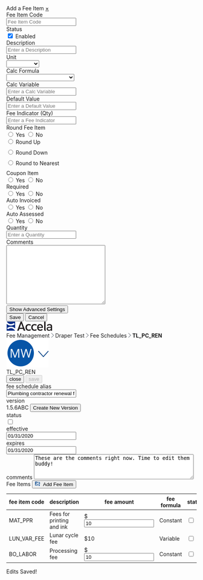 <html>
<head>
    <link rel="stylesheet" type="text/css" href="Fee Schedules.css">
</head>
<body>
    <div class="sidenav" id="mySidenav">
        <a class="title">Add a Fee Item</a>
        <a href="javascript:void(0)" class="closebtn" onclick="closeNav()">&times;</a>
        <form action="/action_page.php">
            <label for="feeitemcode" id="label">Fee Item Code</label><br>
            <input type="text" id="feeitemcode" name="feeitemcode" placeholder="Fee Item Code" onclick="floatLabel()"><br>
            <label>Status</label><br>
            <input type="checkbox" name="status" value="enabled" checked onclick="statusBox()">
            <label style="font-weight:normal;" id="enabled" for="enabled">Enabled</label><br>
            <label for="description">Description</label><br>
            <input type="text" id="description" name="description" placeholder="Enter a Description"><br>
            <label for="unit">Unit</label><br>
            <div class="dropdown">
                <select id="unit" name="unit">
                    <option value="none"></option>
                    <option value="Acres">Acres</option>
                    <option value="Amps">Amps</option>
                    <option value="AutoCalc">AutoCalc</option>
                    <option value="BTU">BTU</option>
                    <option value="Cubic Feet">Cubic Feet</option>
                </select><br>
            </div>
            <label for="calcform">Calc Formula</label><br>
            <div class="dropdown">
                <select id="calcform" name="calcform">
                    <option value="none"></option>
                    <option value="Linear with Min/Max">Linear with Min/Max</option>
                    <option value="Linear Min/Max Evaluation">Linear Min/Max Evaluation</option>
                    <option value="Fixed Fee by Range">Fixed Fee by Range</option>
                    <option value="Penalty">Penalty</option>
                    <option value="Constant">Constant</option>
                </select><br>
            </div>
            <label for="Calcvariable">Calc Variable</label><br>
            <input type="text" id="Calcvariable" name="Calcvariablen" placeholder="Enter a Calc Variable"><br>
            <label for="Defaultvalue">Default Value</label><br>
            <input type="text" id="Defaultvalue" name="Defaultvalue" placeholder="Enter a Default Value"><br>
            <label for="feeindc">Fee Indicator (Qty)</label><br>
            <input type="text" id="feeindc" name="feeindc" placeholder="Enter a Fee Indicator"><br>
            <label>Round Fee Item</label><br>
            <input type="radio" id="rfiyes" name="roundfeeitem" value="yes" onclick="revealInput()">
            <label style="font-weight:normal;" for="yes">Yes</label>
            <input type="radio" id="rfino" name="roundfeeitem" value="no" onclick="hideInput()">
            <label style="font-weight:normal;" for="no">No</label><br>
            <div class="roundfees" id="roundyesopt">
                <input type="radio" id="roundyes" name="roundyesopt" value="up" style="margin-bottom:12px;">
                <label for="up" style="font-weight:normal;">Round Up</label><br>
                <input type="radio" id="roundyes" name="roundyesopt" value="down" style="margin-bottom:12px;">
                <label for="down" style="font-weight:normal;">Round Down</label><br>
                <input type="radio" id="roundyes" name="roundyesopt" value="nearest" style="margin-bottom:12px;">
                <label for="nearest" style="font-weight:normal;">Round to Nearest</label><br>
            </div>
            <label>Coupon Item</label><br>
            <input type="radio" id="yes" name="couponitem" value="yes" onclick="showCoupon()">
            <label style="font-weight:normal;" for="yes">Yes</label>
            <input type="radio" id="no" name="couponitem" value="no" onclick="hideCoupon()">
            <label style="font-weight:normal;" for="no">No</label><br>
            <div class="couponitemdates" id="couponitemdates" style="display:none;">
                <label for="effdate">Effective Date</label><br>
                <input type="date" id="effdate" name="effdate"><br>
                <label for="disdate">Disabled Date</label><br>
                <input type="date" id="disdate" name="disdate"><br>
            </div>
            <label>Required</label><br>
            <input type="radio" id="yes" name="required" value="yes">
            <label style="font-weight:normal;" for="yes">Yes</label>
            <input type="radio" id="no" name="required" value="no">
            <label style="font-weight:normal;" for="no">No</label><br>
            <label>Auto Invoiced</label><br>
            <input type="radio" id="yes" name="autoinvoice" value="yes">
            <label style="font-weight:normal;" for="yes">Yes</label>
            <input type="radio" id="no" name="autoinvoice" value="no">
            <label style="font-weight:normal;" for="no">No</label><br>
            <label>Auto Assessed</label><br>
            <input type="radio" id="yes" name="autoassess" value="yes">
            <label style="font-weight:normal;" for="yes">Yes</label>
            <input type="radio" id="no" name="autoassess" value="no">
            <label style="font-weight:normal;" for="no">No</label><br>
            <label for="qty">Quantity</label><br>
            <input type="text" id="qty" name="qty" placeholder="Enter a Quantity"><br>
            <label for="comments">Comments</label><br>
            <textarea name="comments" id="comments" rows="10" cols="30"></textarea><br>
        </form>
        <button id="button" onclick="showAdvanced()">Show Advanced Settings</button><br>
        <div class="advanced" id="advanced" style="display:none;">
            <form action="/action_page.php">
                <label for="priority">Priority</label><br>
                <input type="text" id="priority" name="priority" placeholder="Enter a priority"><br>
                <label for="min">Minimum</label><br>
                <input type="text" id="min" name="min" placeholder="Enter a min"><br>
                <label for="max">Maximum</label><br>
                <input type="text" id="max" name="max" placeholder="Enter a max"><br>
                <label for="seq">Sequence for Calculation</label><br>
                <input type="text" id="seq" name="seq" placeholder="Enter sequence"><br>
                <label for="dis">Display Order</label><br>
                <input type="text" id="dis" name="dis" placeholder="Enter an order"><br>
                <label>Display in ACA</label><br>
                <input type="radio" id="yes" name="acadisp" value="yes" onclick="showAca()">
                <label style="font-weight:normal;" for="yes">Yes</label>
                <input type="radio" id="no" name="acadisp" value="no" onclick="hideAca()">
                <label style="font-weight:normal;" for="no">No</label>
                <input type="radio" id="yes" name="acadisp" value="yes" onclick="hideAca()">
                <label style="font-weight:normal;" for="yes">Read Only</label><br>
                <div class="aca" id="aca" style="display:none; margin-left:30px">
                    <label>Pay Later in ACA</label><br>
                    <input type="radio" id="yes" name="acapaylater" value="yes">
                    <label style="font-weight:normal;" for="yes">Yes</label>
                    <input type="radio" id="no" name="acapaylater" value="no">
                    <label style="font-weight:normal;" for="no">No</label><br>
                    <label>Required in ACA</label><br>
                    <input type="radio" id="yes" name="acareq" value="yes">
                    <label style="font-weight:normal;" for="yes">Yes</label>
                    <input type="radio" id="no" name="acareq" value="no">
                    <label style="font-weight:normal;" for="no">No</label><br>
                    <label>Reufndable in ACA</label><br>
                    <input type="radio" id="yes" name="acaref" value="yes">
                    <label style="font-weight:normal;" for="yes">Yes</label>
                    <input type="radio" id="no" name="acaref" value="no">
                    <label style="font-weight:normal;" for="no">No</label><br>
                </div>
                <label>Assess Adjustment on Recalculation</label><br>
                <input type="radio" id="yes" name="acadisp" value="yes">
                <label style="font-weight:normal;" for="yes">Yes</label>
                <input type="radio" id="no" name="acadisp" value="no"">
                <label style="font-weight:normal;" for="no">No</label><br>
                <label>Adjustment Credits Allowed</label><br>
                <input type="radio" id="yes" name="acadisp" value="yes">
                <label style="font-weight:normal;" for="yes">Yes</label>
                <input type="radio" id="no" name="acadisp" value="no">
                <label style="font-weight:normal;" for="no">No</label><br>
                <label for="payperiod">Payment Period</label><br>
                <div class="dropdown">
                    <select id="payperiod" name="payperiod">
                        <option value="none"></option>
                        <option value="Linear with Min/Max">Code</option>
                        <option value="Linear Min/Max Evaluation">Final</option>
                        <option value="Fixed Fee by Range">Plan Initial</option>
                    </select><br>
                </div>
                <label for="subgroup">Subgroup</label><br>
                <input type="text" id="subgroup" name="subgroup" placeholder="Enter a subgroup"><br>
                <label>Fee Allocation</label><br>
                <input type="radio" id="yes" name="feeallocation" value="none" onclick="hideActcodes()">
                <label for="yes" style="font-weight:normal;">No Allocation</label>
                <input type="radio" id="no" name="feeallocation" value="percent" onclick="showActcodesperc()">
                <label for="no" style="font-weight:normal;">Percentage</label>
                <input type="radio" id="no" name="feeallocation" value="fixed" onclick="showActcodesfix()">
                <label for="no" style="font-weight:normal;">Fixed Amounts and Residual</label><br>
                <div style="display:none; position:relative; left:30px;" id="codes">
                    <div class="gridfield">
                        <label for="accountcode">Account Code 1</label><br>
                        <input type="text" id="accountcodename" name="accountcode" class="accountcode">
                    </div>
                    <div class="gridfield">
                        <label for="perc" class="perc">Percentage</label><br>
                        <input class="perc" type="text" id="percentage" name="accountcode" placeholder="%" style="min-width:50px; width:120px;">
                    </div>
                    <div class="gridfield">
                        <label for="fixed" class="fixed">Amount</label><br>
                        <input class="fixed" type="text" class="fixed" name="fixed" style="min-width:50px; width:120px;" placeholder="$">
                    </div><br>
                    <div class="gridfield">
                        <label for="accountcode">Account Code 2</label><br>
                        <input type="text" id="accountcodename2" name="accountcode" class="accountcode">
                    </div>
                    <div class="gridfield">
                        <label for="perc" class="perc">Percentage</label><br>
                        <input class="perc" type="text" id="percentage2" name="accountcode" placeholder="%" style="min-width:50px; width:120px;">
                    </div>
                    <div class="gridfield">
                        <label for="fixed" class="fixed">Amount</label><br>
                        <input class="fixed" type="text" class="fixed" name="fixed" style="min-width:50px; width:120px;" placeholder="$">
                    </div><br>
                    <div class="gridfield">
                        <label for="accountcode">Account Code 3</label><br>
                        <input type="text" id="accountcodename2" name="accountcode" class="accountcode">
                    </div>
                    <div class="gridfield">
                        <label for="perc" class="perc">Percentage</label><br>
                        <input class="perc" type="text" id="percentage2" name="accountcode" placeholder="%" style="min-width:50px; width:120px;">
                    </div>
                    <div class="gridfield">
                        <label for="fixed" class="fixed">Amount</label><br>
                        <input class="fixed" type="text" class="fixed" name="fixed" style="min-width:50px; width:120px;" placeholder="$">
                        </div><br>
                    </div>
            </form>
        </div>
        <input type="submit" class="save" value="Save">
        <input type="submit" class="cancel" value="Cancel">
</div>
    <div class="accelaheader">
        <div class="logo">
            <img src="Accela_Logo_RGB.png">
        </div>
        <div class="breadcrumbs">
            <a>Fee Management</a>
            <img src="Fill 304.png">
            <a>Draper Test</a>
            <img src="Fill 304.png">
            <a class="pointer" onclick="window.location.href = 'https://shondecamp.github.io/shondecamp-github.io/';">Fee Schedules</a>
            <img src="Fill 304.png">
            <a style="font-weight:bolder;">TL_PC_REN</a>
        </div>
        <div class="usericon">
            <img src="Group.png">
        </div>
    </div>  
    <div class="title">
        <a>TL_PC_REN</a>
      <div class="buttoncontainer">
            <button class="secondarybutton" onclick="window.location.href = 'https://shondecamp.github.io/shondecamp-github.io/';" target="_blank" id="myBtn2">close</button>
            <button class="primarybutton" onclick="myFunction();" target="_blank" id="myBtn" disabled>save</button>
        </div>
    </div>    
    <div class="meta">
        <div class="formfieldwrapper">  
            <div class="textinput">
                <label>fee schedule alias</label>
                <br>
                <input value="Plumbing contractor renewal fees" onclick="this.select(); swapText()">
            </div>
        </div> 
        <div class="formfieldwrapper">  
            <div class="readonlywrapper">
                <label>version</label>
                <br>
                <div class="readonlywithbutton">
                    <a>1.5.6ABC</a>
                    <button class="tinybutton" onclick="window.location.href = 'https://shondecamp.github.io/shondecamp-github.io/Fee%20Schedule%20New%20Version';">Create New Version</button>
                </div>
            </div>
        </div>
        <div class="formfieldwrapper"> 
            <div class="readonlywrapper">
                <label>status</label>
                <br>
                <label class="switch">
                <input type="checkbox" onclick="this.select(); swapText()">
                <span class="slider"></span>
                </label>
            </div> 
        </div> 
        <div class="formfieldwrapper">  
            <div class="textinput">
                <label>effective</label>
                <br>
                <input value="01/31/2020" onclick="this.select(); swapText()">
            </div>
        </div> 
        <div class="formfieldwrapper">  
            <div class="textinput">
                <label>expires</label>
                <br>
                <input value="01/31/2020" onclick="this.select(); swapText()">
            </div>
        </div> 
        <div class="freetextwrapper">  
            <div class="freetext">
                <label>comments</label>
                <textarea rows="4" cols="50" onclick="this.select(); swapText()">These are the comments right now. Time to edit them buddy!</textarea>
            </div>
        </div> 
    </div>
    <div class="tablecontainer">
            <div class="tabletitle">
                 Fee Items 
                 <button class="tinybutton" style="right:60px; font-weight:normal;" onclick="openNav()">
                      <img src="NewVersion.png" style="visibility:visible;height:12px;padding-right:5px;">
                      Add Fee Item
                 </button>
            </div>
            <table>
            <thead>
                <tr style="background:white;">
                    <th>fee item code</th>
                    <th>description</th>
                    <th>fee amount</th>
                    <th>fee formula</th>
                    <th>status</th>
                    <th></th>
                </tr>
            </thead>
            <tbody>
                <tr>
                    <td>MAT_PPR</td>
                    <td>Fees for printing and ink</td>
                    <td><div class="tableinput">$<input value="10" onclick="this.select(); swapText()"></div></td>
                    <td>Constant</td>
                    <td><label class="switch" style="margin-top:10px;">
                        <input type="checkbox" onclick="this.select(); swapText()">
                        <span class="slider"></span>
                        </label></td>
                    <td><img src="Trash.png"></td>
                </tr>
                <tr>
                    <td>LUN_VAR_FEE</td>
                    <td>Lunar cycle fee</td>
                    <td>$10</td>
                    <td>Variable</td>
                    <td><label class="switch" style="margin-top:10px;">
                        <input type="checkbox" onclick="this.select(); swapText()">
                        <span class="slider"></span>
                        </label></td>
                    <td><img src="Trash.png"></td>
                </tr>
                <tr>
                    <td>BO_LABOR</td>
                    <td>Processing fee</td>
                    <td><div class="tableinput">$<input value="10" onclick="this.select(); swapText()"></div></td>
                    <td>Constant</td>
                    <td><label class="switch" style="margin-top:10px;">
                        <input type="checkbox" onclick="this.select(); swapText()">
                        <span class="slider"></span>
                        </label></td>
                    <td><img src="Trash.png"></td>
                </tr>
            </tbody>
        </table>
    </div>
  <div class="spacer"></div>
  <div id="snackbar">Edits Saved!</div>
  <script src="Fee Schedules.js"></script>
</body>
</html>
